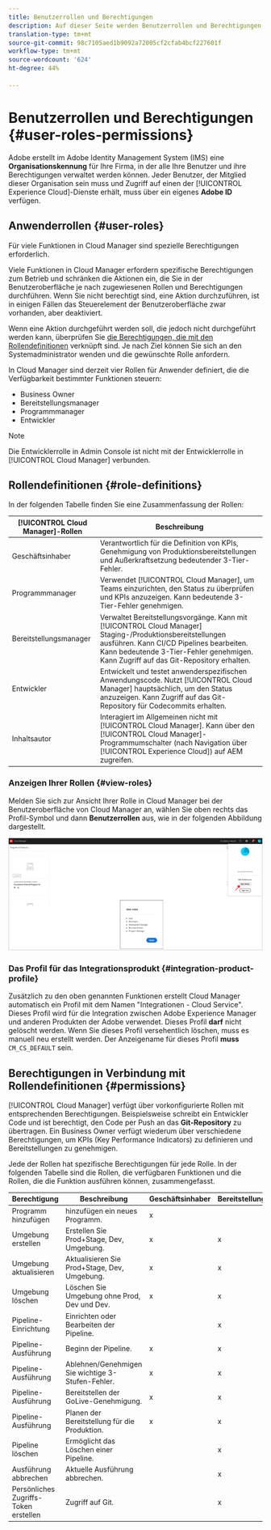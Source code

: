 ```yaml
---
title: Benutzerrollen und Berechtigungen
description: Auf dieser Seite werden Benutzerrollen und Berechtigungen beschrieben. Auf dieser Seite erfahren Sie, wie Sie Benutzer hinzufügen und sie Cloud Manager-Rollen zuweisen.
translation-type: tm+mt
source-git-commit: 98c7105aed1b9092a72005cf2cfab4bcf227601f
workflow-type: tm+mt
source-wordcount: '624'
ht-degree: 44%

---
```



# Benutzerrollen und Berechtigungen {#user-roles-permissions}

Adobe erstellt im Adobe Identity Management System (IMS) eine **Organisationskennung** für Ihre Firma, in der alle Ihre Benutzer und ihre Berechtigungen verwaltet werden können. Jeder Benutzer, der Mitglied dieser Organisation sein muss und Zugriff auf einen der [!UICONTROL Experience Cloud]-Dienste erhält, muss über ein eigenes **Adobe ID** verfügen.

## Anwenderrollen {#user-roles}

Für viele Funktionen in Cloud Manager sind spezielle Berechtigungen erforderlich.

Viele Funktionen in Cloud Manager erfordern spezifische Berechtigungen zum Betrieb und schränken die Aktionen ein, die Sie in der Benutzeroberfläche je nach zugewiesenen Rollen und Berechtigungen durchführen. Wenn Sie nicht berechtigt sind, eine Aktion durchzuführen, ist in einigen Fällen das Steuerelement der Benutzeroberfläche zwar vorhanden, aber deaktiviert.

Wenn eine Aktion durchgeführt werden soll, die jedoch nicht durchgeführt werden kann, überprüfen Sie [die Berechtigungen, die mit den Rollendefinitionen](#permissions) verknüpft sind. Je nach Ziel können Sie sich an den Systemadministrator wenden und die gewünschte Rolle anfordern.

In Cloud Manager sind derzeit vier Rollen für Anwender definiert, die die Verfügbarkeit bestimmter Funktionen steuern:

* Business Owner
* Bereitstellungsmanager
* Programmmanager
* Entwickler

>[!NOTE]
>Die Entwicklerrolle in Admin Console ist nicht mit der Entwicklerrolle in [!UICONTROL Cloud Manager] verbunden.

## Rollendefinitionen {#role-definitions}

In der folgenden Tabelle finden Sie eine Zusammenfassung der Rollen:

| [!UICONTROL Cloud Manager]-Rollen | Beschreibung |
|--- |--- |
| Geschäftsinhaber | Verantwortlich für die Definition von KPIs, Genehmigung von Produktionsbereitstellungen und Außerkraftsetzung bedeutender 3-Tier-Fehler. |
| Programmmanager | Verwendet [!UICONTROL Cloud Manager], um Teams einzurichten, den Status zu überprüfen und KPIs anzuzeigen. Kann bedeutende 3-Tier-Fehler genehmigen. |
| Bereitstellungsmanager | Verwaltet Bereitstellungsvorgänge. Kann mit [!UICONTROL Cloud Manager] Staging-/Produktionsbereitstellungen ausführen. Kann CI/CD Pipelines bearbeiten. Kann bedeutende 3-Tier-Fehler genehmigen. Kann Zugriff auf das Git-Repository erhalten. |
| Entwickler | Entwickelt und testet anwenderspezifischen Anwendungscode. Nutzt [!UICONTROL Cloud Manager] hauptsächlich, um den Status anzuzeigen. Kann Zugriff auf das Git-Repository für Codecommits erhalten. |
| Inhaltsautor | Interagiert im Allgemeinen nicht mit [!UICONTROL Cloud Manager]. Kann über den [!UICONTROL Cloud Manager]-Programmumschalter (nach Navigation über [!UICONTROL Experience Cloud]) auf AEM zugreifen. |

### Anzeigen Ihrer Rollen {#view-roles}

Melden Sie sich zur Ansicht Ihrer Rolle in Cloud Manager bei der Benutzeroberfläche von Cloud Manager an, wählen Sie oben rechts das Profil-Symbol und dann **Benutzerrollen** aus, wie in der folgenden Abbildung dargestellt.

![](/help/onboarding/what-is-required/assets/admin-console-9.png)

### Das Profil für das Integrationsprodukt {#integration-product-profile}

Zusätzlich zu den oben genannten Funktionen erstellt Cloud Manager automatisch ein Profil mit dem Namen &quot;Integrationen - Cloud Service&quot;. Dieses Profil wird für die Integration zwischen Adobe Experience Manager und anderen Produkten der Adobe verwendet. Dieses Profil **darf** nicht gelöscht werden. Wenn Sie dieses Profil versehentlich löschen, muss es manuell neu erstellt werden. Der Anzeigename für dieses Profil **muss** `CM_CS_DEFAULT` sein.


## Berechtigungen in Verbindung mit Rollendefinitionen {#permissions}

[!UICONTROL Cloud Manager] verfügt über vorkonfigurierte Rollen mit entsprechenden Berechtigungen. Beispielsweise schreibt ein Entwickler Code und ist berechtigt, den Code per Push an das **Git-Repository** zu übertragen. Ein Business Owner verfügt wiederum über verschiedene Berechtigungen, um KPIs (Key Performance Indicators) zu definieren und Bereitstellungen zu genehmigen.


Jede der Rollen hat spezifische Berechtigungen für jede Rolle. In der folgenden Tabelle sind die Rollen, die verfügbaren Funktionen und die Rollen, die die Funktion ausführen können, zusammengefasst.

| Berechtigung | Beschreibung | Geschäftsinhaber | Bereitstellungsmanager | Programmmanager | Entwickler |
|--- |--- |--- |--- |--- |--- |
| Programm hinzufügen | hinzufügen ein neues Programm. | x |  |  |  |
| Umgebung erstellen | Erstellen Sie Prod+Stage, Dev, Umgebung. | x | x |  |  |
| Umgebung aktualisieren | Aktualisieren Sie Prod+Stage, Dev, Umgebung. | x | x |  |  |
| Umgebung löschen | Löschen Sie Umgebung ohne Prod, Dev und Dev. | x | x |  |  |
| Pipeline-Einrichtung | Einrichten oder Bearbeiten der Pipeline. |  | x |  |  |
| Pipeline-Ausführung | Beginn der Pipeline. | x | x |  |  |
| Pipeline-Ausführung | Ablehnen/Genehmigen Sie wichtige 3-Stufen-Fehler. | x | x | x |  |
| Pipeline-Ausführung | Bereitstellen der GoLive-Genehmigung. | x | x | x |  |
| Pipeline-Ausführung | Planen der Bereitstellung für die Produktion. | x | x | x |  |
| Pipeline löschen | Ermöglicht das Löschen einer Pipeline. |  | x |  |  |
| Ausführung abbrechen | Aktuelle Ausführung abbrechen. |  | x |  |  |
| Persönliches Zugriffs-Token erstellen | Zugriff auf Git. |  | x |  | x |